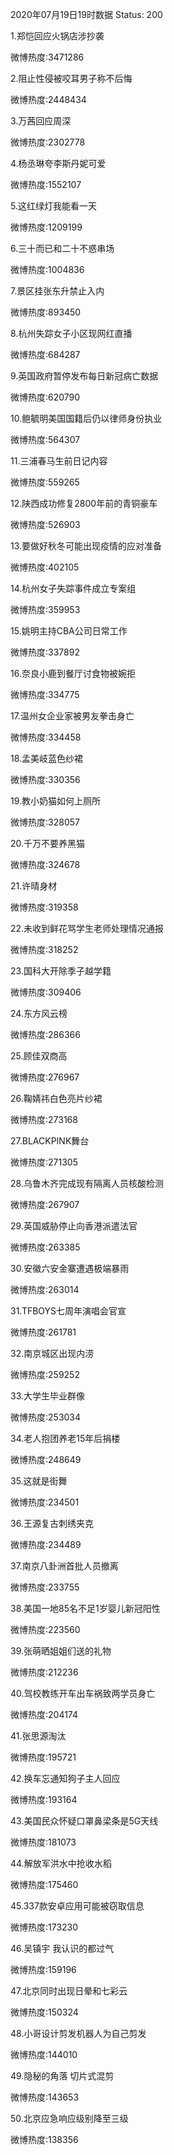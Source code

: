 2020年07月19日19时数据
Status: 200

1.郑恺回应火锅店涉抄袭

微博热度:3471286

2.阻止性侵被咬耳男子称不后悔

微博热度:2448434

3.万茜回应周深

微博热度:2302778

4.杨丞琳夸李斯丹妮可爱

微博热度:1552107

5.这红绿灯我能看一天

微博热度:1209199

6.三十而已和二十不惑串场

微博热度:1004836

7.景区挂张东升禁止入内

微博热度:893450

8.杭州失踪女子小区现网红直播

微博热度:684287

9.英国政府暂停发布每日新冠病亡数据

微博热度:620790

10.鲍毓明美国国籍后仍以律师身份执业

微博热度:564307

11.三浦春马生前日记内容

微博热度:559265

12.陕西成功修复2800年前的青铜豪车

微博热度:526903

13.要做好秋冬可能出现疫情的应对准备

微博热度:402105

14.杭州女子失踪事件成立专案组

微博热度:359953

15.姚明主持CBA公司日常工作

微博热度:337892

16.奈良小鹿到餐厅讨食物被婉拒

微博热度:334775

17.温州女企业家被男友拳击身亡

微博热度:334458

18.孟美岐蓝色纱裙

微博热度:330356

19.教小奶猫如何上厕所

微博热度:328057

20.千万不要养黑猫

微博热度:324678

21.许晴身材

微博热度:319358

22.未收到鲜花骂学生老师处理情况通报

微博热度:318252

23.国科大开除季子越学籍

微博热度:309406

24.东方风云榜

微博热度:286366

25.顾佳双商高

微博热度:276967

26.鞠婧祎白色亮片纱裙

微博热度:273168

27.BLACKPINK舞台

微博热度:271305

28.乌鲁木齐完成现有隔离人员核酸检测

微博热度:267907

29.英国威胁停止向香港派遣法官

微博热度:263385

30.安徽六安金寨遭遇极端暴雨

微博热度:263014

31.TFBOYS七周年演唱会官宣

微博热度:261781

32.南京城区出现内涝

微博热度:259252

33.大学生毕业群像

微博热度:253034

34.老人抱团养老15年后捐楼

微博热度:248649

35.这就是街舞

微博热度:234501

36.王源复古刺绣夹克

微博热度:234489

37.南京八卦洲首批人员撤离

微博热度:233755

38.美国一地85名不足1岁婴儿新冠阳性

微博热度:223560

39.张萌晒姐姐们送的礼物

微博热度:212236

40.驾校教练开车出车祸致两学员身亡

微博热度:204174

41.张思源淘汰

微博热度:195721

42.换车忘通知狗子主人回应

微博热度:193164

43.美国民众怀疑口罩鼻梁条是5G天线

微博热度:181073

44.解放军洪水中抢收水稻

微博热度:175460

45.337款安卓应用可能被窃取信息

微博热度:173230

46.吴镇宇 我认识的都过气

微博热度:159196

47.北京同时出现日晕和七彩云

微博热度:150324

48.小哥设计剪发机器人为自己剪发

微博热度:144010

49.隐秘的角落 切片式混剪

微博热度:143653

50.北京应急响应级别降至三级

微博热度:138356

